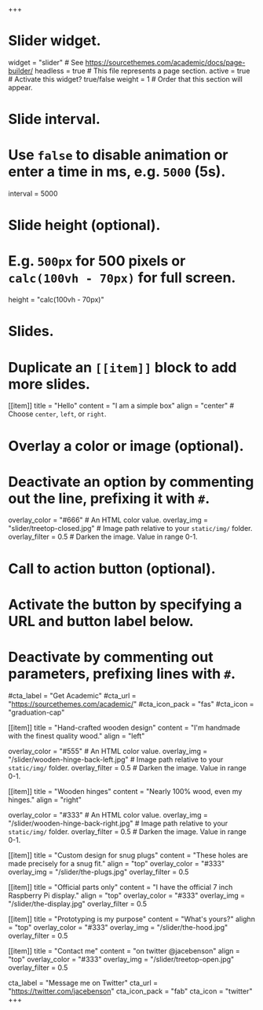 +++
# Slider widget.
widget = "slider"  # See https://sourcethemes.com/academic/docs/page-builder/
headless = true  # This file represents a page section.
active = true  # Activate this widget? true/false
weight = 1  # Order that this section will appear.

# Slide interval.
# Use `false` to disable animation or enter a time in ms, e.g. `5000` (5s).
interval = 5000

# Slide height (optional).
# E.g. `500px` for 500 pixels or `calc(100vh - 70px)` for full screen.
height = "calc(100vh - 70px)"

# Slides.
# Duplicate an `[[item]]` block to add more slides.
[[item]]
  title = "Hello"
  content = "I am a simple box"
  align = "center"  # Choose `center`, `left`, or `right`.

  # Overlay a color or image (optional).
  #   Deactivate an option by commenting out the line, prefixing it with `#`.
  overlay_color = "#666"  # An HTML color value.
  overlay_img = "slider/treetop-closed.jpg"  # Image path relative to your `static/img/` folder.
  overlay_filter = 0.5  # Darken the image. Value in range 0-1.

  # Call to action button (optional).
  #   Activate the button by specifying a URL and button label below.
  #   Deactivate by commenting out parameters, prefixing lines with `#`.
  #cta_label = "Get Academic"
  #cta_url = "https://sourcethemes.com/academic/"
  #cta_icon_pack = "fas"
  #cta_icon = "graduation-cap"

[[item]]
  title = "Hand-crafted wooden design"
  content = "I'm handmade with the finest quality wood."
  align = "left"

  overlay_color = "#555"  # An HTML color value.
  overlay_img = "/slider/wooden-hinge-back-left.jpg"  # Image path relative to your `static/img/` folder.
  overlay_filter = 0.5  # Darken the image. Value in range 0-1.

[[item]]
  title = "Wooden hinges"
  content = "Nearly 100% wood, even my hinges."
  align = "right"

  overlay_color = "#333"  # An HTML color value.
  overlay_img = "/slider/wooden-hinge-back-right.jpg"  # Image path relative to your `static/img/` folder.
  overlay_filter = 0.5  # Darken the image. Value in range 0-1.

[[item]]
  title = "Custom design for snug plugs"
  content = "These holes are made precisely for a snug fit."
  align = "top"
  overlay_color = "#333"
  overlay_img = "/slider/the-plugs.jpg"
  overlay_filter = 0.5

[[item]]
  title = "Official parts only"
  content = "I have the official 7 inch Raspberry Pi display."
  align = "top"
  overlay_color = "#333"
  overlay_img = "/slider/the-display.jpg"
  overlay_filter = 0.5

[[item]]
  title = "Prototyping is my purpose"
  content = "What's yours?"
  alighn = "top"
  overlay_color = "#333"
  overlay_img = "/slider/the-hood.jpg"
  overlay_filter = 0.5

[[item]]
  title = "Contact me"
  content = "on twitter @jacebenson"
  align = "top"
  overlay_color = "#333"
  overlay_img = "/slider/treetop-open.jpg"
  overlay_filter = 0.5

  cta_label = "Message me on Twitter"
  cta_url = "https://twitter.com/jacebenson"
  cta_icon_pack = "fab"
  cta_icon = "twitter"
+++
